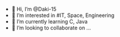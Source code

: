 - 👋 Hi, I’m @Daki-15
- 👀 I’m interested in #IT, Space, Engineering
- 🌱 I’m currently learning C, Java
- 💞️ I’m looking to collaborate on ...
